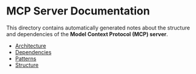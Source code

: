 # MCP Server Documentation

This directory contains automatically generated notes about the structure and dependencies of the **Model Context Protocol (MCP) server**.

- [Architecture](./architecture/README.md)
- [Dependencies](./dependencies/README.md)
- [Patterns](./patterns/README.md)
- [Structure](./structure/README.md)
